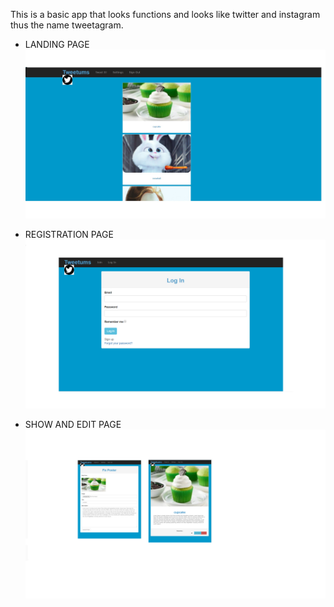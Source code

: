 This is a basic app that looks functions and looks like twitter and instagram thus the name tweetagram.

* LANDING PAGE
![alt-text](tweetumslanding.jpg)

* REGISTRATION PAGE
![alt-text](register.png)

* SHOW AND EDIT PAGE
![alt-text](editpage.png)

